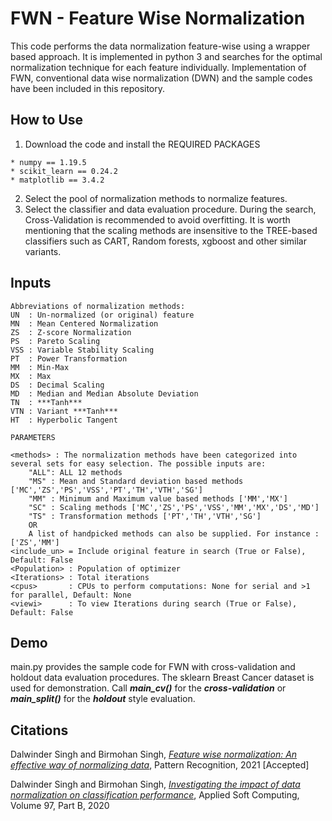 # FWN - Feature Wise Normalization

This code performs the data normalization feature-wise using a wrapper based approach. It is implemented in python 3 and searches for the optimal normalization technique for each feature individually. Implementation of FWN, conventional data wise normalization (DWN) and the sample codes have been included in this repository.

How to Use
-----------

1. Download the code and install the REQUIRED PACKAGES
```
* numpy == 1.19.5
* scikit_learn == 0.24.2
* matplotlib == 3.4.2
```
2. Select the pool of normalization methods to normalize features.
3. Select the classifier and data evaluation procedure. During the search, Cross-Validation is recommended to avoid overfitting. It is worth mentioning that the scaling methods are insensitive to the TREE-based classifiers such as CART, Random forests, xgboost and other similar variants.

Inputs
-----------
```
Abbreviations of normalization methods:
UN  : Un-normalized (or original) feature
MN  : Mean Centered Normalization
ZS  : Z-score Normalization
PS  : Pareto Scaling
VSS : Variable Stability Scaling
PT  : Power Transformation
MM  : Min-Max
MX  : Max
DS  : Decimal Scaling
MD  : Median and Median Absolute Deviation
TN  : ***Tanh***
VTN : Variant ***Tanh***
HT  : Hyperbolic Tangent

PARAMETERS

<methods> : The normalization methods have been categorized into several sets for easy selection. The possible inputs are:
    "ALL": ALL 12 methods
    "MS" : Mean and Standard deviation based methods ['MC','ZS','PS','VSS','PT','TH','VTH','SG']
    "MM" : Minimum and Maximum value based methods ['MM','MX']
    "SC" : Scaling methods ['MC','ZS','PS','VSS','MM','MX','DS','MD']
    "TS" : Transformation methods ['PT','TH','VTH','SG'] 
    OR
    A list of handpicked methods can also be supplied. For instance : ['ZS','MM']
<include_un> = Include original feature in search (True or False), Default: False 
<Population> : Population of optimizer
<Iterations> : Total iterations
<cpus>       : CPUs to perform computations: None for serial and >1 for parallel, Default: None
<viewi>      : To view Iterations during search (True or False), Default: False
```
Demo
-----------
main.py provides the sample code for FWN with cross-validation and holdout data evaluation procedures. The sklearn Breast Cancer dataset is used for demonstration. Call ***main_cv()*** for the ***cross-validation*** or ***main_split()*** for the ***holdout*** style evaluation.

Citations
-----------
Dalwinder Singh and Birmohan Singh, *[Feature wise normalization: An effective way of normalizing data](https://www.sciencedirect.com/science/article/pii/S0031320321004878)*, Pattern Recognition, 2021 [Accepted]

Dalwinder Singh and Birmohan Singh, *[Investigating the impact of data normalization on classification performance](https://doi.org/10.1016/j.asoc.2019.105524)*, Applied Soft Computing, Volume 97, Part B, 2020
